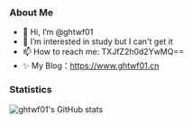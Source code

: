 ### About Me
- 👋 Hi, I’m @ghtwf01
- 👀 I’m interested in study but I can't get it
- 📫 How to reach me: TXJfZ2h0d2YwMQ==
- ✨ My Blog：https://www.ghtwf01.cn

<!---
ghtwf01/ghtwf01 is a ✨ special ✨ repository because its `README.md` (this file) appears on your GitHub profile.
You can click the Preview link to take a look at your changes.
--->
### Statistics
![ghtwf01's GitHub stats](https://github-readme-stats.vercel.app/api?username=ghtwf01&show_icons=true)
